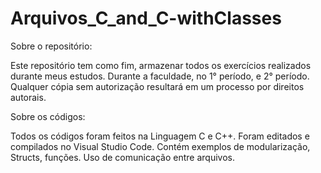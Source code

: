 # Arquivos_C_and_C-withClasses

Sobre o repositório:

Este repositório tem como fim, armazenar todos os exercícios realizados durante meus estudos.
Durante a faculdade, no 1° período, e 2° período.
Qualquer cópia sem autorização resultará em um processo por direitos autorais.

Sobre os códigos: 

Todos os códigos foram feitos na Linguagem C e C++. 
Foram editados e compilados no Visual Studio Code. 
Contém exemplos de modularização, Structs, funções. 
Uso de comunicação entre arquivos.
